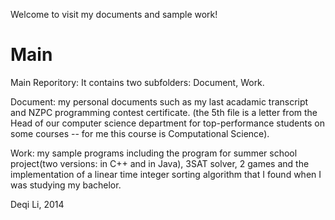 Welcome to visit my documents and sample work!

Main
====

Main Reporitory: It contains two subfolders: Document, Work.

Document: my personal documents such as my last acadamic transcript and NZPC programming contest certificate.
          (the 5th file is a letter from the Head of our computer science department for top-performance students on some courses -- for me this course is Computational Science).
          
Work: my sample programs including the program for summer school project(two versions: in C++ and in Java), 
      3SAT solver, 2 games and the implementation of a linear time integer sorting algorithm that 
      I found when I was studying my bachelor.

Deqi Li, 2014
